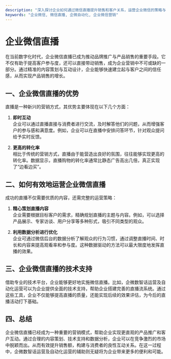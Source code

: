 ```yaml
---
description: "深入探讨企业如何通过微信直播提升销售和客户关系，运营企业微信的策略与自动化工具推荐。"
keywords: "企业微信, 微信直播, 企微自动化, 企业微信营销"
---
```

# 企业微信直播

在当前数字化时代，企业微信直播已成为推动品牌推广与产品销售的重要手段。它不仅有助于提高客户参与度，还可以直接带动销售，成为企业营销中不可或缺的一部分。通过精准的内容策划与互动设计，企业能够快速建立起与客户之间的信任感，从而实现产品销售的增长。

## 一、企业微信直播的优势

直播是一种新兴的营销方式，其优势主要体现在以下几个方面：

1. **即时互动**  
   企业可以通过直播直接与消费者进行交流，及时解答他们的问题，从而增强客户的参与感和满意度。例如，企业可以在直播中安排问答环节，针对观众提问给予实时反馈。

2. **更高的转化率**  
   相比于传统的营销方式，直播由于能营造出良好的氛围，往往能够实现更高的转化率。数据显示，直播购物的转化率通常比静态广告高出几倍，真正实现了“边看边买”。

## 二、如何有效地运营企业微信直播

成功的直播不仅需要优质的内容，还需完整的运营策略：

1. **精心策划直播内容**  
   企业需要根据目标客户的需求，精确规划直播的主题与内容。例如，可以选择产品展示、专家访谈、用户分享等多种形式，吸引不同类型的观众。

2. **利用数据分析进行优化**  
   企业可通过微信后台的数据分析了解观众的行为习惯，通过调整直播时间、时长和内容来提高观看率和参与度。这种数据驱动的方法可以最大限度地发挥直播的效果。

## 三、企业微信直播的技术支持

借助专业的技术平台，企业能够更好地实施微信直播。比如，企微数智话运营及自动化运营可以为企业提供全面的技术支持，帮助企业搭建完善的直播流系统。通过这些工具，企业不仅能够提高直播的质量，还能实现后续的效果评估，为今后的直播活动打下基础。

## 四、总结

企业微信直播已经成为一种重要的营销模式，帮助企业实现更直观的产品推广和客户互动。通过合理的内容策划、技术支持和数据分析，企业可以在竞争激烈的市场中脱颖而出。从而有效提升销售额，构建与消费者的良性互动关系。在这一过程中，企微数智话运营及自动化运营的辅助则无疑将为企业带来更多的便利和可能。
